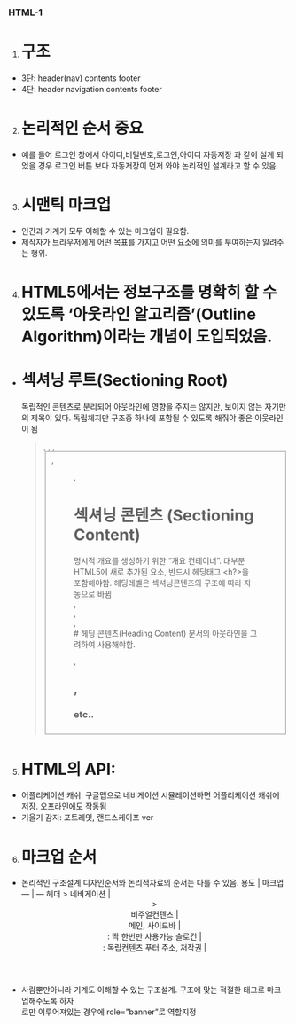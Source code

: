 ### HTML-1
1. # 구조
- 3단: header(nav) contents footer
- 4단: header navigation contents footer
2. # 논리적인 순서 중요
- 예를 들어 로그인 창에서 아이디,비밀번호,로그인,아이디 자동저장 과 같이 설계 되었을 경우 로그인 버튼 보다 자동저장이 
  먼저 와야 논리적인 설계라고 할 수 있음.
3. # 시맨틱 마크업
- 인간과 기계가 모두 이해할 수 있는 마크업이 필요함.
- 제작자가 브라우저에게 어떤 목표를 가지고 어떤 요소에 의미를 부여하는지 알려주는 행위.
4. # HTML5에서는 정보구조를 명확히 할 수 있도록 ‘아웃라인 알고리즘’(Outline Algorithm)이라는 개념이 도입되었음.
- # 섹셔닝 루트(Sectioning Root)
  독립적인 콘텐츠로 분리되어 아웃라인에 영향을 주지는 않지만, 보이지 않는 자기만의 제목이 있다. 독립체지만 구조중 하나에 포함될 수 있도록 해줘야 좋은 아웃라인이 됨 <blockquote>, <body>, <detail>, <fieldset>, <figure>, <td>
  # 섹셔닝 콘텐츠 (Sectioning Content)
  명시적 개요를 생성하기 위한 “개요 컨테이너”. 대부분 HTML5에 새로 추가된 요소, 반드시 헤딩태그 <h?>을 포함해야함. 헤딩레벨은 섹셔닝콘텐츠의 구조에 따라 자동으로 바뀜
  <section>, <article>, <nav>, <aside>
  # 헤딩 콘텐츠(Heading Content)
  문서의 아웃라인을 고려하여 사용해야함.
  <h1>, <h2>, <h3> etc..
5. # HTML의 API: 
- 어플리케이션 캐쉬: 구글맵으로 네비게이션 시뮬레이션하면 어플리케이션 캐쉬에 저장. 오프라인에도 작동됨
- 기울기 감지: 포트레잇, 랜드스케이프 ver
6. # 마크업 순서
- 논리적인 구조설계
  디자인순서와 논리적자료의 순서는 다를 수 있음.
  용도 | 마크업 — | — 헤더 > 네비게이션 | <header> > <nav>
  비주얼컨텐츠 | <div> 메인, 사이드바 | <main>: 딱 한번만 사용가능
  슬로건 | <section> <article>: 독립컨텐츠
  푸터 주소, 저작권 | <footer>
- 사람뿐만아니라 기계도 이해할 수 있는 구조설계. 
  구조에 맞는 적절한 태그로 마크업해주도록 하자
  <div>로만 이루어져있는 경우에 role=”banner”로 역할지정
